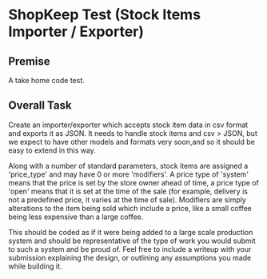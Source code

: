 # ShopKeep Test (Stock Items Importer / Exporter)

## Premise 

A take home code test.

## Overall Task

Create an importer/exporter which accepts stock item data in csv format and 
exports it as JSON. It needs to handle stock items and csv ­> JSON, but we 
expect to have other models and formats very soon,and so it should be easy to 
extend in this way.

Along with a number of standard parameters, stock items are assigned a 
'price_type' and may have 0 or more 'modifiers'. A price type of 'system' means
that the price is set by the store owner ahead of time, a price type of 'open' 
means that it is set at the time of the sale (for example, delivery is not a 
pre­defined price, it varies at the time of sale). Modifiers are simply 
alterations to the item being sold which include a price, like a small coffee 
being less expensive than a large coffee.

This should be coded as if it were being added to a large scale production 
system and should be representative of the type of work you would submit to such 
a system and be proud of. Feel free to include a writeup with your submission 
explaining the design, or outlining any assumptions you made while building it.
